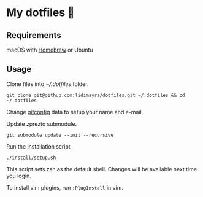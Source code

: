 # My dotfiles 🔨

## Requirements
macOS with [Homebrew](https://brew.sh/) or Ubuntu

## Usage

Clone files into _~/.dotfiles_ folder.

```
git clone git@github.com:lidimayra/dotfiles.git ~/.dotfiles && cd ~/.dotfiles
```

Change [gitconfig](https://github.com/lidimayra/dotfiles/blob/master/gitconfig) data to setup your name and e-mail.

Update zprezto submodule.
```
git submodule update --init --recursive
```

Run the installation script
```
./install/setup.sh
```

This script sets zsh as the default shell. Changes will be available next time you login.

To install vim plugins, run `:PlugInstall` in vim.
